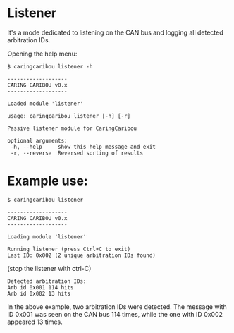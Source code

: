 # Listener
It's a mode dedicated to listening on the CAN bus and logging all detected arbitration IDs.

Opening the help menu:
```
$ caringcaribou listener -h

-------------------
CARING CARIBOU v0.x
-------------------

Loaded module 'listener'

usage: caringcaribou listener [-h] [-r]

Passive listener module for CaringCaribou

optional arguments:
 -h, --help     show this help message and exit
 -r, --reverse  Reversed sorting of results
```

# Example use:
```
$ caringcaribou listener

-------------------
CARING CARIBOU v0.x
-------------------

Loading module 'listener'

Running listener (press Ctrl+C to exit)
Last ID: 0x002 (2 unique arbitration IDs found)
```
(stop the listener with ctrl-C)
```
Detected arbitration IDs:
Arb id 0x001 114 hits
Arb id 0x002 13 hits

```
In the above example, two arbitration IDs were detected. The message with ID 0x001 was seen on the CAN bus 114 times, while the one with ID 0x002 appeared 13 times.
